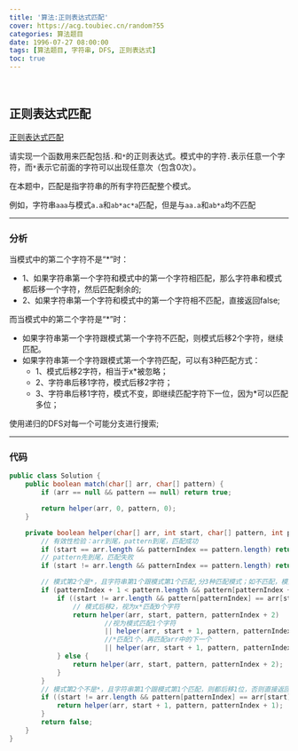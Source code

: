 ```yaml
---
title: '算法:正则表达式匹配'
cover: https://acg.toubiec.cn/random?55
categories: 算法题目
date: 1996-07-27 08:00:00
tags: [算法题目, 字符串, DFS, 正则表达式]
toc: true
---
```


<br/>

<!--more-->

## 正则表达式匹配

[正则表达式匹配](https://www.nowcoder.com/practice/45327ae22b7b413ea21df13ee7d6429c?tpId=13&tqId=11205&tPage=3&rp=1&ru=%2Fta%2Fcoding-interviews&qru=%2Fta%2Fcoding-interviews%2Fquestion-ranking)

请实现一个函数用来匹配包括`.`和`*`的正则表达式。模式中的字符`.`表示任意一个字符，而`*`表示它前面的字符可以出现任意次（包含0次）。

在本题中，匹配是指字符串的所有字符匹配整个模式。

例如，字符串`aaa`与模式`a.a`和`ab*ac*a`匹配，但是与`aa.a`和`ab*a`均不匹配

****

### 分析

当模式中的第二个字符不是“*”时：

 * 1、如果字符串第一个字符和模式中的第一个字符相匹配，那么字符串和模式都后移一个字符，然后匹配剩余的;
 * 2、如果字符串第一个字符和模式中的第一个字符相不匹配，直接返回false;

而当模式中的第二个字符是“*”时：

 * 如果字符串第一个字符跟模式第一个字符不匹配，则模式后移2个字符，继续匹配。
 * 如果字符串第一个字符跟模式第一个字符匹配，可以有3种匹配方式：
    -   1、模式后移2字符，相当于x*被忽略；
    -   2、字符串后移1字符，模式后移2字符；
    -   3、字符串后移1字符，模式不变，即继续匹配字符下一位，因为*可以匹配多位；

使用递归的DFS对每一个可能分支进行搜索;

****

### 代码

```java
public class Solution {
    public boolean match(char[] arr, char[] pattern) {
        if (arr == null && pattern == null) return true;

        return helper(arr, 0, pattern, 0);
    }

    private boolean helper(char[] arr, int start, char[] pattern, int patternIndex) {
        // 有效性检验：arr到尾，pattern到尾，匹配成功
        if (start == arr.length && patternIndex == pattern.length) return true;
        // pattern先到尾，匹配失败
        if (start != arr.length && patternIndex == pattern.length) return false;

        // 模式第2个是*，且字符串第1个跟模式第1个匹配,分3种匹配模式；如不匹配，模式后移2位
        if (patternIndex + 1 < pattern.length && pattern[patternIndex + 1] == '*') {
            if ((start != arr.length && pattern[patternIndex] == arr[start]) || (pattern[patternIndex] == '.' && start != arr.length)) {
                // 模式后移2，视为x*匹配0个字符
                return helper(arr, start, pattern, patternIndex + 2)
                        //视为模式匹配1个字符
                        || helper(arr, start + 1, pattern, patternIndex + 2)
                        //*匹配1个，再匹配arr中的下一个
                        || helper(arr, start + 1, pattern, patternIndex);
            } else {
                return helper(arr, start, pattern, patternIndex + 2);
            }
        }
        // 模式第2个不是*，且字符串第1个跟模式第1个匹配，则都后移1位，否则直接返回false
        if ((start != arr.length && pattern[patternIndex] == arr[start]) || (pattern[patternIndex] == '.' && start != arr.length)) {
            return helper(arr, start + 1, pattern, patternIndex + 1);
        }
        return false;
    }
}
```

